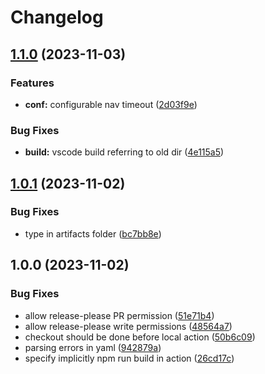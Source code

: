 # Changelog

## [1.1.0](https://github.com/tempcvrohch/scribblehub-scraper/compare/v1.0.1...v1.1.0) (2023-11-03)


### Features

* **conf:** configurable nav timeout ([2d03f9e](https://github.com/tempcvrohch/scribblehub-scraper/commit/2d03f9eec20b3ced9ff95315b79d5c7a713ab5ca))


### Bug Fixes

* **build:** vscode build referring to old dir ([4e115a5](https://github.com/tempcvrohch/scribblehub-scraper/commit/4e115a56c29d1c847ef3db9c39f97f7b66b7a4ff))

## [1.0.1](https://github.com/tempcvrohch/scribblehub-scraper/compare/v1.0.0...v1.0.1) (2023-11-02)


### Bug Fixes

* type in artifacts folder ([bc7bb8e](https://github.com/tempcvrohch/scribblehub-scraper/commit/bc7bb8e15a1025978e4402ff52bd059841d7fc6f))

## 1.0.0 (2023-11-02)


### Bug Fixes

* allow release-please PR permission ([51e71b4](https://github.com/tempcvrohch/scribblehub-scraper/commit/51e71b412dbbb22d60f82210b3083403fe43e96f))
* allow release-please write permissions ([48564a7](https://github.com/tempcvrohch/scribblehub-scraper/commit/48564a7f1eef0706af198ea600d9cf06675b8701))
* checkout should be done before local action ([50b6c09](https://github.com/tempcvrohch/scribblehub-scraper/commit/50b6c0966aedf7d8533231180f9328d9503552aa))
* parsing errors in yaml ([942879a](https://github.com/tempcvrohch/scribblehub-scraper/commit/942879a5c65780bda0da2bdd8755b4e39c92c395))
* specify implicitly npm run build in action ([26cd17c](https://github.com/tempcvrohch/scribblehub-scraper/commit/26cd17c581899f0d1888b70cba99a8379e1d5a5c))
